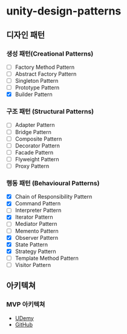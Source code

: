 # unity-design-patterns

## 디자인 패턴
### 생성 패턴(Creational Patterns)
- [ ] Factory Method Pattern
- [ ] Abstract Factory Pattern
- [ ] Singleton Pattern
- [ ] Prototype Pattern
- [x] Builder Pattern
### 구조 패턴 (Structural Patterns)
- [ ] Adapter Pattern
- [ ] Bridge Pattern
- [ ] Composite Pattern
- [ ] Decorator Pattern
- [ ] Facade Pattern
- [ ] Flyweight Pattern
- [ ] Proxy Pattern
### 행동 패턴 (Behavioural Patterns)
- [x] Chain of Responsibility Pattern
- [x] Command Pattern
- [ ] Interpreter Pattern
- [x] Iterator Pattern
- [ ] Mediator Pattern
- [ ] Memento Pattern
- [x] Observer Pattern
- [x] State Pattern
- [x] Strategy Pattern
- [ ] Template Method Pattern
- [ ] Visitor Pattern

## 아키텍쳐
### MVP 아키텍쳐
- [UDemy](https://www.udemy.com/course/mvc-architecture-for-unity)
- [GitHub](https://github.com/SamuelAsherRivello/rmc-mini-mvcs)

